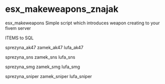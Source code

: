 # esx_makeweapons_znajak
esx_makeweapons
Simple script which introduces weapon creating to your fivem server

ITEMS to SQL

sprezyna_ak47
zamek_ak47
lufa_ak47

sprezyna_sns
zamek_sns
lufa_sns

sprezyna_smg
zamek_smg
lufa_smg

sprezyna_sniper
zamek_sniper
lufa_sniper
